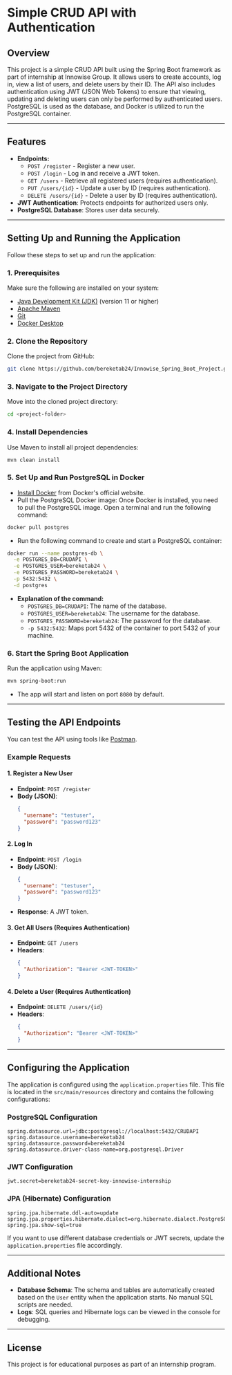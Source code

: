 # Simple CRUD API with Authentication

## Overview
This project is a simple CRUD API built using the Spring Boot framework as part of internship at Innowise Group. It allows users to create accounts, log in, view a list of users, and delete users by their ID. The API also includes authentication using JWT (JSON Web Tokens) to ensure that viewing, updating and deleting users can only be performed by authenticated users. PostgreSQL is used as the database, and Docker is utilized to run the PostgreSQL container.

---

## Features
- **Endpoints:**
  - `POST /register` - Register a new user.
  - `POST /login` - Log in and receive a JWT token.
  - `GET /users` - Retrieve all registered users (requires authentication).
  - `PUT /users/{id}` - Update a user by ID (requires authentication).
  - `DELETE /users/{id}` - Delete a user by ID (requires authentication).
- **JWT Authentication**: Protects endpoints for authorized users only.
- **PostgreSQL Database**: Stores user data securely.

---

## Setting Up and Running the Application
Follow these steps to set up and run the application:

### 1. Prerequisites
Make sure the following are installed on your system:
- [Java Development Kit (JDK)](https://www.oracle.com/java/technologies/javase-jdk11-downloads.html) (version 11 or higher)
- [Apache Maven](https://maven.apache.org/install.html)
- [Git](https://git-scm.com/downloads)
- [Docker Desktop](https://www.docker.com/products/docker-desktop)

### 2. Clone the Repository
Clone the project from GitHub:
```bash
git clone https://github.com/bereketab24/Innowise_Spring_Boot_Project.git
```

### 3. Navigate to the Project Directory
Move into the cloned project directory:
```bash
cd <project-folder>
```

### 4. Install Dependencies
Use Maven to install all project dependencies:
```bash
mvn clean install
```

### 5. Set Up and Run PostgreSQL in Docker
- [Install Docker](https://www.docker.com/products/docker-desktop) from Docker's official website.
- Pull the PostgreSQL Docker image: Once Docker is installed, you need to pull the PostgreSQL image. Open a terminal and run the following command:
```bash
docker pull postgres
```

- Run the following command to create and start a PostgreSQL container:
```bash
docker run --name postgres-db \
  -e POSTGRES_DB=CRUDAPI \
  -e POSTGRES_USER=bereketab24 \
  -e POSTGRES_PASSWORD=bereketab24 \
  -p 5432:5432 \
  -d postgres
```
- **Explanation of the command:**
  - `POSTGRES_DB=CRUDAPI`: The name of the database.
  - `POSTGRES_USER=bereketab24`: The username for the database.
  - `POSTGRES_PASSWORD=bereketab24`: The password for the database.
  - `-p 5432:5432`: Maps port 5432 of the container to port 5432 of your machine.

### 6. Start the Spring Boot Application
Run the application using Maven:
```bash
mvn spring-boot:run
```
- The app will start and listen on port `8080` by default.

---

## Testing the API Endpoints
You can test the API using tools like [Postman](https://www.postman.com/).

### Example Requests

#### 1. **Register a New User**
- **Endpoint**: `POST /register`
- **Body (JSON)**:
  ```json
  {
    "username": "testuser",
    "password": "password123"
  }
  ```

#### 2. **Log In**
- **Endpoint**: `POST /login`
- **Body (JSON)**:
  ```json
  {
    "username": "testuser",
    "password": "password123"
  }
  ```
- **Response**: A JWT token.

#### 3. **Get All Users** (Requires Authentication)
- **Endpoint**: `GET /users`
- **Headers**:
  ```json
  {
    "Authorization": "Bearer <JWT-TOKEN>"
  }
  ```

#### 4. **Delete a User** (Requires Authentication)
- **Endpoint**: `DELETE /users/{id}`
- **Headers**:
  ```json
  {
    "Authorization": "Bearer <JWT-TOKEN>"
  }
  ```

---

## Configuring the Application
The application is configured using the `application.properties` file. This file is located in the `src/main/resources` directory and contains the following configurations:

### PostgreSQL Configuration
```properties
spring.datasource.url=jdbc:postgresql://localhost:5432/CRUDAPI
spring.datasource.username=bereketab24
spring.datasource.password=bereketab24
spring.datasource.driver-class-name=org.postgresql.Driver
```

### JWT Configuration
```properties
jwt.secret=bereketab24-secret-key-innowise-internship
```

### JPA (Hibernate) Configuration
```properties
spring.jpa.hibernate.ddl-auto=update
spring.jpa.properties.hibernate.dialect=org.hibernate.dialect.PostgreSQLDialect
spring.jpa.show-sql=true
```

If you want to use different database credentials or JWT secrets, update the `application.properties` file accordingly.

---

## Additional Notes
- **Database Schema**: The schema and tables are automatically created based on the `User` entity when the application starts. No manual SQL scripts are needed.
- **Logs**: SQL queries and Hibernate logs can be viewed in the console for debugging.

---

## License
This project is for educational purposes as part of an internship program.

